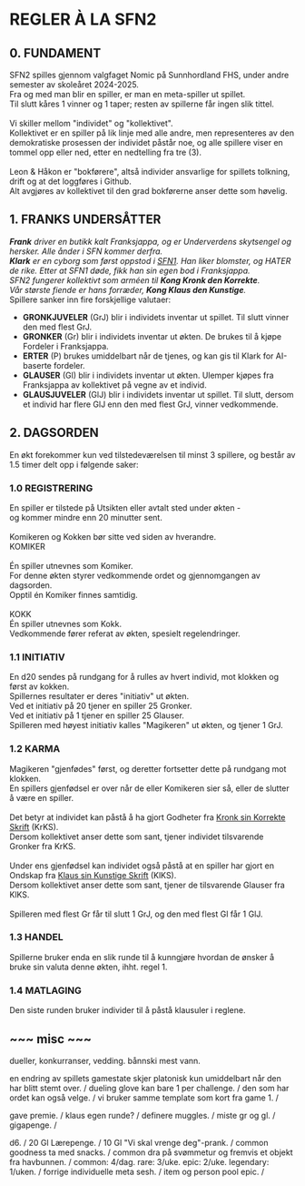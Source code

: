 # REGLER À LA SFN2

## 0. FUNDAMENT 
SFN2 spilles gjennom valgfaget Nomic på Sunnhordland FHS, under andre semester av skoleåret 2024-2025. <br>
Fra og med man blir en spiller, er man en meta-spiller ut spillet. <br> 
Til slutt kåres 1 vinner og 1 taper; resten av spillerne får ingen slik tittel. <br> 
<br> 
Vi skiller mellom "individet" og "kollektivet". <br>
Kollektivet er en spiller på lik linje med alle andre, men representeres av den demokratiske prosessen der individet påstår noe, og alle spillere viser en tommel opp eller ned, etter en nedtelling fra tre (3). <br> 
<br> 
Leon & Håkon er "bokførere", altså individer ansvarlige for spillets tolkning, drift og at det loggføres i Github. <br>
Alt avgjøres av kollektivet til den grad bokførerne anser dette som høvelig. 

## 1. FRANKS UNDERSÅTTER 
***Frank** driver en butikk kalt Franksjappa, og er Underverdens skytsengel og hersker. Alle ånder i SFN kommer derfra.* <br>
***Klark** er en cyborg som først oppstod i [SFN1](). Han liker blomster, og HATER de rike. Etter at SFN1 døde, fikk han sin egen bod i Franksjappa.* <br>
*SFN2 fungerer kollektivt som arméen til **Kong Kronk den Korrekte**.* <br>
*Vår største fiende er hans forræder, **Kong Klaus den Kunstige**.* <br>
Spillere sanker inn fire forskjellige valutaer: <br>
- **GRONKJUVELER** (GrJ) blir i individets inventar ut spillet. Til slutt vinner den med flest GrJ. 
- **GRONKER** (Gr) blir i individets inventar ut økten. De brukes til å kjøpe Fordeler i Franksjappa.
- **ERTER** (P) brukes umiddelbart når de tjenes, og kan gis til Klark for AI-baserte fordeler.
- **GLAUSER** (Gl) blir i individets inventar ut økten. Ulemper kjøpes fra Franksjappa av kollektivet på vegne av et individ. 
- **GLAUSJUVELER** (GlJ) blir i individets inventar ut spillet. Til slutt, dersom et individ har flere GlJ enn den med flest GrJ, vinner vedkommende. 

## 2. DAGSORDEN 
En økt forekommer kun ved tilstedeværelsen til minst 3 spillere, og består av 1.5 timer delt opp i følgende saker: 

### 1.0 REGISTRERING  
En spiller er tilstede på Utsikten eller avtalt sted under økten - <br>
og kommer mindre enn 20 minutter sent. <br>
<br> 
Komikeren og Kokken bør sitte ved siden av hverandre.<br>
KOMIKER <br>
<br>
Én spiller utnevnes som Komiker. <br>
For denne økten styrer vedkommende ordet og gjennomgangen av dagsorden. <br>
Opptil én Komiker finnes samtidig. <br>
<br>
KOKK <br>
Én spiller utnevnes som Kokk. <br>
Vedkommende fører referat av økten, spesielt regelendringer. 

### 1.1 INITIATIV 
En d20 sendes på rundgang for å rulles av hvert individ, mot klokken og først av kokken. <br>
Spillernes resultater er deres "initiativ" ut økten. <br> 
Ved et initiativ på 20 tjener en spiller 25 Gronker. <br>
Ved et initiativ på 1 tjener en spiller 25 Glauser. <br>
Spilleren med høyest initiativ kalles "Magikeren" ut økten, og tjener 1 GrJ. 

### 1.2 KARMA 
Magikeren "gjenfødes" først, og deretter fortsetter dette på rundgang mot klokken. <br>
En spillers gjenfødsel er over når de eller Komikeren sier så, eller de slutter å være en spiller. <br> 
<br>
Det betyr at individet kan påstå å ha gjort Godheter fra [Kronk sin Korrekte Skrift]() (KrKS). <br>
Dersom kollektivet anser dette som sant, tjener individet tilsvarende Gronker fra KrKS. <br>
<br>
Under ens gjenfødsel kan individet også påstå at en spiller har gjort en Ondskap fra [Klaus sin Kunstige Skrift]() (KlKS). <br>
Dersom kollektivet anser dette som sant, tjener de tilsvarende Glauser fra KlKS. <br>
<br>
Spilleren med flest Gr får til slutt 1 GrJ, og den med flest Gl får 1 GlJ. 

### 1.3 HANDEL 
Spillerne bruker enda en slik runde til å kunngjøre hvordan de ønsker å bruke sin valuta denne økten, ihht. regel 1. 

### 1.4 MATLAGING 
Den siste runden bruker individer til å påstå klausuler i reglene. 

## ~~~ misc ~~~

dueller, konkurranser, vedding. bånnski mest vann. 

en endring av spillets gamestate skjer platonisk kun umiddelbart når den har blitt stemt over. / 
dueling glove kan bare 1 per challenge. / 
den som har ordet kan også velge. / 
vi bruker samme template som kort fra game 1. / 

gave premie. / 
klaus egen runde? /
definere muggles. /
miste gr og gl. /
gigapenge. / 

d6. / 
20 Gl Lærepenge. /
10 Gl "Vi skal vrenge deg"-prank. /
common goodness ta med snacks. /
common dra på svømmetur og fremvis et objekt fra havbunnen. /
common: 4/dag. rare: 3/uke. epic: 2/uke. legendary: 1/uken. / 
forrige individuelle meta sesh. / 
item og person pool epic. / 




